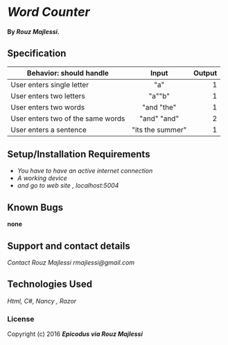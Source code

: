 # _Word  Counter_


#### By _**Rouz Majlessi.**_

## Specification

| Behavior: should handle           |  Input    | Output|
| --------------------------------- |:---------:| -----:|
| User enters single letter    |   "a" | 1 |        
| User enters two letters    | "a""b"| 1   |
| User enters two words | "and "the"| 1 |
| User enters two of the same words  |"and" "and"       | 2  |
| User enters a sentence |"its the  summer"|1|
## Setup/Installation Requirements

* _You have to have an active internet connection_
* _A working device_
* _and go to web site , localhost:5004_

## Known Bugs

__none__

## Support and contact details

_Contact Rouz Majlessi_
_rmajlessi@gmail.com_
## Technologies Used

_Html, C#, Nancy , Razor_

### License



Copyright (c) 2016 **_Epicodus via Rouz Majlessi_**
